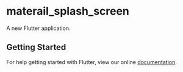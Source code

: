 # materail_splash_screen

A new Flutter application.

## Getting Started

For help getting started with Flutter, view our online
[documentation](https://flutter.io/).
